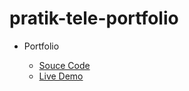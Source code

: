# pratik-tele-portfolio

<ul>
      <li>Portfolio</li>
      <ul><li><a href="https://github.com/pratikmtele/pratik-tele-portfolio">Souce Code</a></li>
      <li><a href="https://pratikmtele.github.io/pratik-tele-portfolio/" target="_blank">Live Demo</a></li></ul>
</ul>